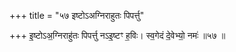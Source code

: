 +++
title = "५७ इष्टोऽअग्निराहुतः पिपर्त्तु"

+++
इ॒ष्टोऽअ॒ग्निराहु॑तः पिपर्त्तु नऽइ॒ष्टꣳ ह॒विः। स्व॒गेदं दे॒वेभ्यो॒ नमः॑ ॥५७ ॥